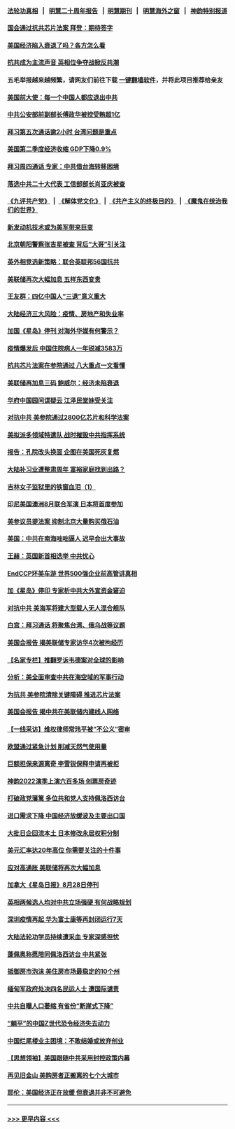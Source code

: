 #### [法轮功真相](https://github.com/gfw-breaker/truth/blob/master/README.md?t=0) &nbsp;&nbsp;|&nbsp;&nbsp; [明慧二十周年报告](https://github.com/gfw-breaker/mh-reports/blob/master/README.md?t=0) &nbsp;&nbsp;|&nbsp;&nbsp;[明慧期刊](https://github.com/gfw-breaker/mh-qikan) &nbsp;&nbsp;|&nbsp;&nbsp; [明慧海外之窗](https://github.com/gfw-breaker/mh-news/blob/master/README.md?t=0) &nbsp;&nbsp;|&nbsp;&nbsp; [神韵特别报道](https://github.com/gfw-breaker/mh-news/blob/master/shenyun.md?t=0)
#### [国会通过抗共芯片法案 拜登：期待签字](../pages/nf4514/n13791153.md?t=07291101) 
#### [美国经济陷入衰退了吗？各方怎么看](../pages/nf4514/n13791167.md?t=07291101) 
#### [抗共成为主流声音 英相位争夺战掀反共潮](../pages/nf4514/n13791185.md?t=07291101) 
#### 五毛举报越来越频繁，请网友们前往下载 [一键翻墙软件](https://github.com/gfw-breaker/ssr-accounts)，并将此项目推荐给亲友
#### [美国前大使：每一个中国人都应退出中共](../pages/nf4514/n13790755.md?t=07291101) 
#### [中共公安部前副部长傅政华被控受贿超1亿](../pages/nf4514/n13791123.md?t=07291101) 
#### [拜习第五次通话逾2小时 台湾问题是重点](../pages/nf4514/n13791055.md?t=07291101) 
#### [美国第二季度经济收缩 GDP下降0.9%](../pages/nf4514/n13791046.md?t=07291101) 
#### [拜习周四通话 专家：中共借台海转移困境](../pages/nf4514/n13791016.md?t=07291101) 
#### [落选中共二十大代表 工信部部长肖亚庆被查](../pages/nf4514/n13790476.md?t=07291101) 
#### [《九评共产党》](https://github.com/begood0513/9ping.md/blob/master/README.md) &nbsp;|&nbsp; [《解体党文化》](../../../../jtdwh.md/blob/master/README.md)  &nbsp;|&nbsp; [《共产主义的终极目的》](../../../../gczydzjmd.md/blob/master/README.md) &nbsp;|&nbsp; [《魔鬼在统治我们的世界》](../../../../mgztzwmdsj.md/blob/master/README.md) 
#### [新发动机技术或为美军带来巨变](../pages/nf4514/n13790662.md?t=07291101) 
#### [北京朝阳警察张吉星被查 背后“大哥”引关注](../pages/nf4514/n13790844.md?t=07291101) 
#### [英外相竞选新策略：联合英联邦56国抗共](../pages/nf4514/n13790871.md?t=07291101) 
#### [美联储再次大幅加息 五样东西变贵](../pages/nf4514/n13790334.md?t=07291101) 
#### [王友群：四亿中国人“三退”意义重大](../pages/nf4514/n13790512.md?t=07291101) 
#### [大陆经济三大风险：疫情、房地产和失业率](../pages/nf4514/n13790084.md?t=07291101) 
#### [加国《星岛》停刊 对海外华媒有何警示？](../pages/nf4514/n13790280.md?t=07291101) 
#### [疫情爆发后 中国住院病人一年锐减3583万](../pages/nf4514/n13790489.md?t=07291101) 
#### [抗共芯片法案在参院通过 八大重点一文看懂](../pages/nf4514/n13790309.md?t=07291101) 
#### [美联储再加息三码 鲍威尔：经济未陷衰退](../pages/nf4514/n13790265.md?t=07291101) 
#### [华府中国园间谍疑云 江泽民堂妹受关注](../pages/nf4514/n13790180.md?t=07291101) 
#### [对抗中共 美参院通过2800亿芯片和科学法案](../pages/nf4514/n13790299.md?t=07291101) 
#### [美拟派多领域特遣队 战时摧毁中共指挥系统](../pages/nf4514/n13790295.md?t=07291101) 
#### [报告：孔院改头换面 企图在美国死灰复燃](../pages/nf4514/n13790218.md?t=07291101) 
#### [大陆补习业遭整肃周年 富裕家庭找到出路？](../pages/nf4514/n13790033.md?t=07291101) 
#### [吉林女子监狱里的铁窗血泪（1）](../pages/nf4514/n13786967.md?t=07291101) 
#### [印尼美国澳洲8月联合军演 日本将首度参加](../pages/nf4514/n13790018.md?t=07291101) 
#### [美参议员提法案 抑制北京大量购买俄石油](../pages/nf4514/n13789836.md?t=07291101) 
#### [美国：中共在南海咄咄逼人 迟早会出大事故](../pages/nf4514/n13789655.md?t=07291101) 
#### [王赫：英国新首相选举 中共忧心](../pages/nf4514/n13789833.md?t=07291101) 
#### [EndCCP环美车游 世界500强企业前高管讲真相](../pages/nf4514/n13789612.md?t=07291101) 
#### [加《星岛》停印 专家析中共大外宣资金窘迫](../pages/nf4514/n13789697.md?t=07291101) 
#### [对抗中共 美海军将建大型载人无人混合舰队](../pages/nf4514/n13789623.md?t=07291101) 
#### [白宫：拜习通话 将聚焦台湾、俄乌战等议题](../pages/nf4514/n13789569.md?t=07291101) 
#### [美国会报告 揭美联储专家访华4次被拘经历](../pages/nf4514/n13789570.md?t=07291101) 
#### [【名家专栏】推翻罗诉韦德案对全球的影响](../pages/nf4514/n13789406.md?t=07291101) 
#### [分析：美全面审查中共在海空域的军事行动](../pages/nf4514/n13789543.md?t=07291101) 
#### [为抗共 美参院清除关键障碍 推进芯片法案](../pages/nf4514/n13789542.md?t=07291101) 
#### [美国会报告 揭中共在美联储内建线人网络](../pages/nf4514/n13789469.md?t=07291101) 
#### [【一线采访】维权律师常玮平被“不公义”密审](../pages/nf4514/n13789348.md?t=07291101) 
#### [欧盟通过紧急计划 削减天然气使用量](../pages/nf4514/n13789350.md?t=07291101) 
#### [巨额担保来源离奇 李雪锐保释申请再被拒](../pages/nf4514/n13789099.md?t=07291101) 
#### [神韵2022演季上演六百多场 创票房奇迹](../pages/nf4514/n13787901.md?t=07291101) 
#### [打破政党藩篱 多位共和党人支持佩洛西访台](../pages/nf4514/n13789227.md?t=07291101) 
#### [进口需求下降 中国经济放缓波及主要出口国](../pages/nf4514/n13789134.md?t=07291101) 
#### [大批日企回流本土 日本修改永居权积分制](../pages/nf4514/n13789139.md?t=07291101) 
#### [美元汇率达20年高位 你需要关注的十件事](../pages/nf4514/n13788920.md?t=07291101) 
#### [应对高通胀 美联储将再次大幅加息](../pages/nf4514/n13788963.md?t=07291101) 
#### [加拿大《星岛日报》8月28日停刊](../pages/nf4514/n13788929.md?t=07291101) 
#### [英相两候选人均对中共立场强硬 有何战略规划](../pages/nf4514/n13788859.md?t=07291101) 
#### [深圳疫情再起 华为富士康等再封闭运行7天](../pages/nf4514/n13788829.md?t=07291101) 
#### [大陆法轮功学员持续遭采血 专家深感担忧](../pages/nf4514/n13787897.md?t=07291101) 
#### [蓬佩奥称愿陪同佩洛西访台 中共紧张](../pages/nf4514/n13788600.md?t=07291101) 
#### [抵御房市泡沫 美住房市场最稳定的10个州](../pages/nf4514/n13784110.md?t=07291101) 
#### [缅甸军政府处决四名民运人士 遭国际谴责](../pages/nf4514/n13788568.md?t=07291101) 
#### [中共自曝人口萎缩 有省份“断崖式下降”](../pages/nf4514/n13788597.md?t=07291101) 
#### [“躺平”的中国Z世代恐令经济失去动力](../pages/nf4514/n13788503.md?t=07291101) 
#### [中国烂尾楼业主困境：不敢结婚或放弃创业](../pages/nf4514/n13788283.md?t=07291101) 
#### [【思想领袖】美国跟随中共采用封控政策内幕](../pages/nf4514/n13773433.md?t=07291101) 
#### [再见旧金山 美购房者正搬离的七个大城市](../pages/nf4514/n13788272.md?t=07291101) 
#### [耶伦：美国经济正在放缓 但衰退并非不可避免](../pages/nf4514/n13788199.md?t=07291101) 

----
#### [ >>> 更早内容 <<< ](../indexes/nf4514-earlier.md)
